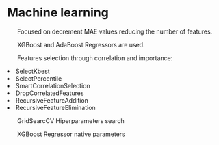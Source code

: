 <h1>Machine learning </h1>
<ul>Focused on decrement MAE values reducing the number of features.</ul>
<ul>XGBoost and AdaBoost Regressors are used.</ul>
<ul>Features selection through correlation and importance:</ul>
<p><li>SelectKbest</li>
<li>SelectPercentile</li>
<li>SmartCorrelationSelection</li>
<li>DropCorrelatedFeatures</li>
<li>RecursiveFeatureAddition</li>
<li>RecursiveFeatureElimination</li>
</p>
<ul>GridSearcCV Hiperparameters search </ul>
<ul>XGBoost Regressor native parameters</ul>
